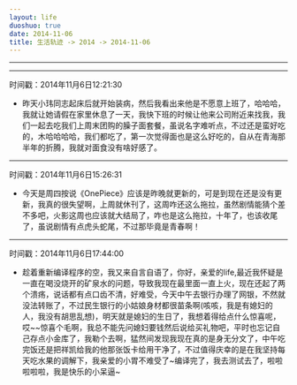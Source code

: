 ```yaml
---
layout: life
duoshuo: true
date: 2014-11-06
title: 生活轨迹 -> 2014 -> 2014-11-06
---
```


******

******
时间戳：2014年11月6日12:21:30

  + 昨天小玮同志起床后就开始装病，然后我看出来他是不愿意上班了，哈哈哈，我就让她请假在家里休息了一天，我快下班的时候让他来公司附近来找我，我们一起去吃我们上周末团购的臊子面套餐，虽说名字难听点，不过还是蛮好吃的，木哈哈哈哈，我们都吃了，第一次觉得面也是这么好吃的，自从在青海那半年的折腾，我就对面食没有啥好感了。
  
******
  时间戳：2014年11月6日15:26:31
  
  + 今天是周四按说《OnePiece》应该是昨晚就更新的，可是到现在还是没有更新，我真的很失望啊，上周就休刊了，这周咋还这么拖拉，虽然剧情能猜个差不多吧，火影这周也应该就大结局了，咋也是这么拖拉，十年了，也该收尾了，虽说剧情有点虎头蛇尾，不过那毕竟是青春啊！

******
  时间戳：2014年11月6日17:44:00
  
  + 趁着重新编译程序的空，我又来自言自语了，你好，亲爱的life,最近我怀疑是一直在喝没烧开的矿泉水的问题，导致我现在最里面一直上火，现在还起了两个溃疡，说话都有点口齿不清，好难受，今天中午去银行办理了网银，不然就没法转账了，不过民生银行的小姑娘身材都很苗条啊(咳咳，我是有媳妇的人，我没有胡思乱想)，明天就是媳妇的生日了，我想着得给点什么惊喜呢，哎~~惊喜个毛啊，我总不能先问媳妇要钱然后说给买礼物吧，平时也忘记自己存点小金库了，我勒个去啊，猛然间发现我现在真的是身无分文了，中午吃完饭还是把祥凯给我的他那张饭卡给用干净了，不过值得庆幸的是在我坚持每天吃水果的调解下，我亲爱的小胃不难受了~编译完了，我去测试去了，啦啦啦啦啦，我是快乐的小呆逼~